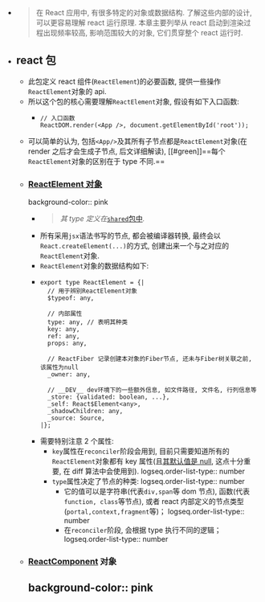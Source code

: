- > 在 React 应用中, 有很多特定的对象或数据结构. 了解这些内部的设计, 可以更容易理解 react 运行原理. 本章主要列举从 react 启动到渲染过程出现频率较高, 影响范围较大的对象, 它们贯穿整个 react 运行时.
- ## react 包
	- 此包定义 react 组件(`ReactElement`)的必要函数, 提供一些操作`ReactElement`对象的 api.
	- 所以这个包的核心需要理解`ReactElement`对象, 假设有如下入口函数:
		- ```
		  // 入口函数
		  ReactDOM.render(<App />, document.getElementById('root'));
		  ```
	- 可以简单的认为, 包括`<App/>`及其所有子节点都是`ReactElement`对象(在 render 之后才会生成子节点, 后文详细解读), [[#green]]==每个`ReactElement`对象的区别在于 type 不同.==
	- ### [ReactElement 对象](https://github.com/facebook/react/blob/v17.0.2/packages/react/src/ReactElement.js#L126-L146)
	  background-color:: pink
		- > *其 type 定义在*[`shared`包中](https://github.com/facebook/react/blob/v17.0.2/packages/shared/ReactElementType.js#L15)*.*
		- 所有采用`jsx`语法书写的节点, 都会被编译器转换, 最终会以`React.createElement(...)`的方式, 创建出来一个与之对应的`ReactElement`对象.
		- `ReactElement`对象的数据结构如下:
		- ```
		  export type ReactElement = {|
		    // 用于辨别ReactElement对象
		    $typeof: any,
		  
		    // 内部属性
		    type: any, // 表明其种类
		    key: any,
		    ref: any,
		    props: any,
		  
		    // ReactFiber 记录创建本对象的Fiber节点, 还未与Fiber树关联之前, 该属性为null
		    _owner: any,
		  
		    // __DEV__ dev环境下的一些额外信息, 如文件路径, 文件名, 行列信息等
		    _store: {validated: boolean, ...},
		    _self: React$Element<any>,
		    _shadowChildren: any,
		    _source: Source,
		  |};
		  ```
		- 需要特别注意 2 个属性:
			- `key`属性在`reconciler`阶段会用到, 目前只需要知道所有的`ReactElement`对象都有 key 属性(且[其默认值是 null](https://github.com/facebook/react/blob/v17.0.2/packages/react/src/ReactElement.js#L348-L357), 这点十分重要, 在 diff 算法中会使用到).
			  logseq.order-list-type:: number
			- `type`属性决定了节点的种类:
			  logseq.order-list-type:: number
				- 它的值可以是字符串(代表`div,span`等 dom 节点), 函数(代表`function, class`等节点), 或者 react 内部定义的节点类型(`portal,context,fragment`等)；
				  logseq.order-list-type:: number
				- 在`reconciler`阶段, 会根据 type 执行不同的逻辑；
				  logseq.order-list-type:: number
	- ### [ReactComponent](https://github.com/facebook/react/blob/v17.0.2/packages/react/src/ReactBaseClasses.js#L20-L30) 对象
	  background-color:: pink
		-